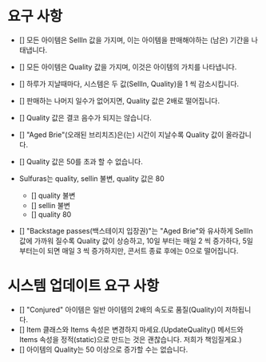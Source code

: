 # 요구 사항
* [] 모든 아이템은 SellIn 값을 가지며, 이는 아이템을 판매해야하는 (남은) 기간을 나태냅니다.
* [] 모든 아이템은 Quality 값을 가지며, 이것은 아이템의 가치를 나타냅니다.
* [] 하루가 지날때마다, 시스템은 두 값(SellIn, Quality)을 1 씩 감소시킵니다.

* [] 판매하는 나머지 일수가 없어지면, Quality 값은 2배로 떨어집니다.
* [] Quality 값은 결코 음수가 되지는 않습니다.
* [] "Aged Brie"(오래된 브리치즈)은(는) 시간이 지날수록 Quality 값이 올라갑니다.
* [] Quality 값은 50를 초과 할 수 없습니다.
* Sulfuras는 quality, sellin 불변, quality 값은 80
  * [] quality 불변
  * [] sellin 불변
  * [] quality 80
* [] "Backstage passes(백스테이지 입장권)"는 "Aged Brie"와 유사하게 SellIn 값에 가까워 질수록 Quality 값이 상승하고, 10일 부터는 매일 2 씩 증가하다, 5일 부터는이 되면 매일 3 씩 증가하지만, 콘서트 종료 후에는 0으로 떨어집니다.

# 시스템 업데이트 요구 사항

* [] "Conjured" 아이템은 일반 아이템의 2배의 속도로 품질(Quality)이 저하됩니다.
* [] Item 클래스와 Items 속성은 변경하지 마세요.(UpdateQuality() 메서드와 Items 속성을 정적(static)으로 만드는 것은 괜찮습니다. 저희가 책임질게요.)
* [] 아이템의 Quality는 50 이상으로 증가할 수는 없습니다.
